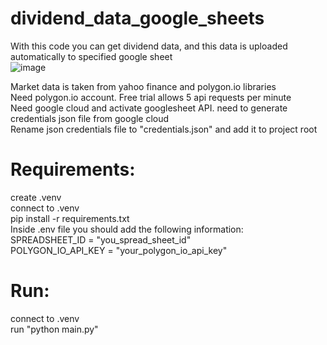 # dividend_data_google_sheets
With this code you can get dividend data, and this data is uploaded automatically to specified google sheet  
![image](https://github.com/jcalienni/dividen_data_google_sheets/assets/53088875/eef750e4-ee66-437e-8fce-6ea5385e9e13)


Market data is taken from yahoo finance and polygon.io libraries  
Need polygon.io account. Free trial allows 5 api requests per minute  
Need google cloud and activate googlesheet API. need to generate credentials json file from google cloud  
Rename json credentials file to "credentials.json" and add it to project root  

# Requirements:  
create .venv  
connect to .venv  
pip install -r requirements.txt  
Inside .env file you should add the following information:  
SPREADSHEET_ID = "you_spread_sheet_id"  
POLYGON_IO_API_KEY = "your_polygon_io_api_key"  

# Run:  
connect to .venv  
run "python main.py"  

